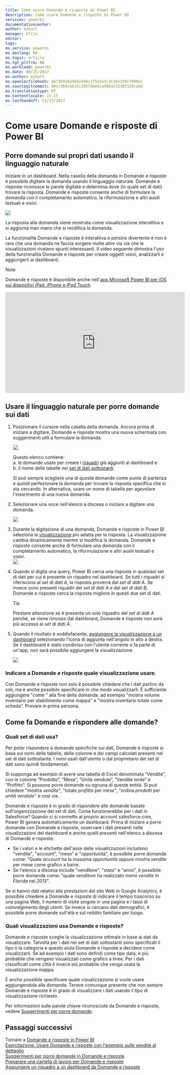 ```yaml
---
title: Come usare Domande e risposte di Power BI
description: Come usare Domande e risposte di Power BI
services: powerbi
documentationcenter: 
author: mihart
manager: kfile
editor: 
tags: 
ms.service: powerbi
ms.devlang: NA
ms.topic: article
ms.tgt_pltfrm: NA
ms.workload: powerbi
ms.date: 09/25/2017
ms.author: mihart
ms.openlocfilehash: a6736916a4bb2e94c1f5e1e3c3c3e5339cf990ec
ms.sourcegitcommit: 99cc3b9cb615c2957dde6ca908a51238f129cebb
ms.translationtype: HT
ms.contentlocale: it-IT
ms.lasthandoff: 11/13/2017
---
```

# <a name="how-to-use-power-bi-qa"></a>Come usare Domande e risposte di Power BI
## <a name="ask-questions-of-your-data-using-natural-language"></a>Porre domande sui propri dati usando il linguaggio naturale
Iniziare in un dashboard. Nella casella della domanda in Domande e risposte è possibile digitare la domanda usando il linguaggio naturale. Domande e risposte riconosce le parole digitate e determina dove (in quale set di dati) trovare la risposta. Domande e risposte consente anche di formulare la domanda con il completamento automatico, la riformulazione e altri ausili testuali e visivi.

![](media/service-how-to-q-and-a/powerbi-qna.png)

La risposta alla domanda viene mostrata come visualizzazione interattiva e si aggiorna man mano che si modifica la domanda.

La funzionalità Domande e risposte è interattiva e persino divertente e non è raro che una domanda ne faccia sorgere molte altre via via che le visualizzazioni rivelano spunti interessanti. Il video seguente dimostra l'uso della funzionalità Domande e risposte per creare oggetti visivi, analizzarli e aggiungerli ai dashboard.

> [!NOTE]
> Domande e risposte è disponibile anche nell'[app Microsoft Power BI per iOS sui dispositivi iPad, iPhone e iPod Touch](mobile-apps-ios-qna.md).
> 
> 

<iframe width="560" height="315" src="https://www.youtube.com/embed/qMf7OLJfCz8?list=PL1N57mwBHtN0JFoKSR0n-tBkUJHeMP2cP" frameborder="0" allowfullscreen></iframe>

## <a name="use-natural-language-to-ask-questions-about-your-data"></a>Usare il linguaggio naturale per porre domande sui dati
1. Posizionare il cursore nella casella della domanda. Ancora prima di iniziare a digitare, Domande e risposte mostra una nuova schermata con suggerimenti utili a formulare la domanda.
   
   ![](media/service-how-to-q-and-a/powerbi-qna-cursor.png)  
   
   Questo elenco contiene:  
   a.  le domande usate per creare i [riquadri](service-dashboard-tiles.md) già aggiunti al dashboard e  
   b.  il nome delle tabelle nei [set di dati sottostanti](service-get-data.md).  
   
   Si può sempre scegliere una di queste domande come punto di partenza e quindi perfezionare la domanda per trovare la risposta specifica che si sta cercando. In alternativa, usare un nome di tabella per agevolare l'inserimento di una nuova domanda.
2. Selezionare una voce nell'elenco a discesa o iniziare a digitare una domanda.  
   
   ![](media/service-how-to-q-and-a/powerbi-qna-list.png)
3. Durante la digitazione di una domanda, Domande e risposte in Power BI seleziona la [visualizzazione](power-bi-visualization-types-for-reports-and-q-and-a.md) più adatta per la risposta. La visualizzazione cambia dinamicamente mentre si modifica la domanda. Domande e risposte consente anche di formulare una domanda con il completamento automatico, la riformulazione e altri ausili testuali e visivi.  
   ![](media/service-how-to-q-and-a/powerbi-qna-viz.png)
4. Quando si digita una query, Power BI cerca una risposta in qualsiasi set di dati per cui è presente un riquadro nel dashboard.  Se tutti i riquadri si riferiscono al *set di dati A*, la risposta proverrà dal *set di dati A*.  Se invece sono presenti riquadri del *set di dati A* e del *set di dati B*, Domande e risposte cerca la risposta migliore in questi due set di dati.
   
   > [!TIP]
   > Prestare attenzione se è presente un solo riquadro del *set di dati A* perché, se viene rimosso dal dashboard, Domande e risposte non avrà più accesso al *set di dati A*.
   > 
   > 
5. Quando il risultato è soddisfacente, [aggiungere la visualizzazione a un dashboard](service-dashboard-pin-tile-from-q-and-a.md) selezionando l'icona di aggiunta nell'angolo in alto a destra. Se il dashboard è stato condiviso con l'utente corrente o fa parte di un'app, non sarà possibile aggiungere la visualizzazione.
   
   ![](media/service-how-to-q-and-a/pbi_qna_finish-typing-question.jpg)

### <a name="tell-qa-which-visualization-to-use"></a>Indicare a Domande e risposte quale visualizzazione usare.
Con Domande e risposte non solo è possibile chiedere che i dati parlino da soli, ma è anche possibile specificare in che modo visualizzarli. È sufficiente aggiungere "come <visualization type>" alla fine della domanda.  ad esempio "mostra volume inventario per stabilimento come mappa" e "mostra inventario totale come scheda".  Provare in prima persona.

## <a name="how-does-qa-know-how-to-answer-questions"></a>Come fa Domande e rispondere alle domande?
### <a name="which-datasets-does-qa-use"></a>Quali set di dati usa?
Per poter rispondere a domande specifiche sui dati, Domande e risposte si basa sui nomi delle tabelle, delle colonne e dei campi calcolati presenti nel set di dati sottostante. I nomi usati dall'utente o dal proprietario del set di dati sono quindi fondamentali. 

Si supponga ad esempio di avere una tabella di Excel denominata “Vendite”, con le colonne “Prodotto”, “Mese”, “Unità vendute”, “Vendite lorde” e “Profitto”. Si possono porre domande su ognuna di queste entità.  Si può chiedere "mostra *vendite*", "totale *profitto* per *mese*", "ordina *prodotti* per *unità vendute*" e così via.

Domande e risposte è in grado di rispondere alle domande basate sull'organizzazione del set di dati. Come funzionerebbe per i dati in Salesforce? Quando ci si connette al proprio account salesforce.com, Power BI genera automaticamente un dashboard.  Prima di iniziare a porre domande con Domande e risposte, osservare i dati presenti nelle visualizzazioni del dashboard e anche quelli presenti nell'elenco a discesa di Domande e risposte.

* Se i valori e le etichette dell'asse delle visualizzazioni includono "vendite", "account", "mese" e "opportunità", è possibile porre domande come: "Quale *account* ha la massima *opportunità* oppure mostra *vendite* per mese come grafico a barre.
* Se l'elenco a discesa include "venditore", "stato" e "anno", è possibile porre domande come: "quale *venditore* ha realizzato meno *vendite* in *Florida* nel *2013*".

Se si hanno dati relativi alle prestazioni del sito Web in Google Analytics, è possibile chiedere a Domande e risposte di indicare il tempo trascorso su una pagina Web, il numero di visite singole in una pagina e i tassi di coinvolgimento degli utenti. Se invece si cercano dati demografici, è possibile porre domande sull'età e sul reddito familiare per luogo.

### <a name="which-visualization-does-qa-use"></a>Quali visualizzazioni usa Domande e risposte?
Domande e risposte sceglie la visualizzazione ottimale in base ai dati da visualizzare. Talvolta per i dati nei set di dati sottostanti sono specificati il tipo o la categoria e questo aiuta Domande e risposte a decidere come visualizzarli. Se ad esempio i dati sono definiti come tipo data, è più probabile che vengano visualizzati come grafico a linee. Per i dati classificati come città è invece più probabile che venga usata la visualizzazione mappa.

È anche possibile specificare quale visualizzazione si vuole usare aggiungendola alla domanda. Tenere comunque presente che non sempre Domande e risposte è in grado di visualizzare i dati usando il tipo di visualizzazione richiesto.

Per informazioni sulle parole chiave riconosciute da Domande e risposte, vedere [Suggerimenti per porre domande](service-q-and-a-tips.md).

## <a name="next-steps"></a>Passaggi successivi
Tornare a [Domande e risposte in Power BI](service-q-and-a.md)  
[Esercitazione: Usare Domande e risposte con l'esempio sulle vendite al dettaglio](power-bi-visualization-introduction-to-q-and-a.md)  
[Suggerimenti per porre domande in Domande e risposte](service-q-and-a-tips.md)  
[Preparare una cartella di lavoro per Domande e risposte](service-prepare-data-for-q-and-a.md)  
[Aggiungere un riquadro a un dashboard da Domande e risposte](service-dashboard-pin-tile-from-q-and-a.md)  

